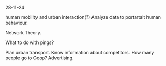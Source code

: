 28-11-24

human mobility and urban interaction(?)
Analyze data to portartait human behaviour.

Network Theory.

What to do with pings?

Plan urban transport.
Know information about competitors. How many people go to Coop?
Advertising.






